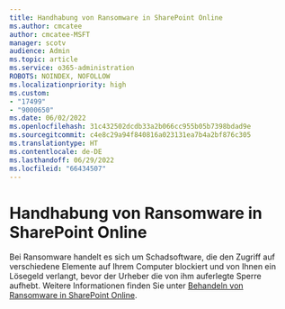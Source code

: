 ```yaml
---
title: Handhabung von Ransomware in SharePoint Online
ms.author: cmcatee
author: cmcatee-MSFT
manager: scotv
audience: Admin
ms.topic: article
ms.service: o365-administration
ROBOTS: NOINDEX, NOFOLLOW
ms.localizationpriority: high
ms.custom:
- "17499"
- "9000650"
ms.date: 06/02/2022
ms.openlocfilehash: 31c432502dcdb33a2b066cc955b05b7398bdad9e
ms.sourcegitcommit: c4e8c29a94f840816a023131ea7b4a2bf876c305
ms.translationtype: HT
ms.contentlocale: de-DE
ms.lasthandoff: 06/29/2022
ms.locfileid: "66434507"
---
```

# <a name="handling-ransomware-in-sharepoint-online"></a>Handhabung von Ransomware in SharePoint Online

Bei Ransomware handelt es sich um Schadsoftware, die den Zugriff auf verschiedene Elemente auf Ihrem Computer blockiert und von Ihnen ein Lösegeld verlangt, bevor der Urheber die von ihm auferlegte Sperre aufhebt. Weitere Informationen finden Sie unter [Behandeln von Ransomware in SharePoint Online](https://docs.microsoft.com/sharepoint/troubleshoot/security/handling-ransomware-in-sharepoint-online).